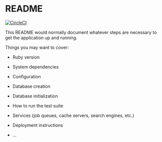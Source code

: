 # README
[![CircleCI](https://circleci.com/gh/arkniazi/track-your-goals.svg?style=svg)](https://circleci.com/gh/arkniazi/track-your-goals)

This README would normally document whatever steps are necessary to get the
application up and running.

Things you may want to cover:

* Ruby version

* System dependencies

* Configuration

* Database creation

* Database initialization

* How to run the test suite

* Services (job queues, cache servers, search engines, etc.)

* Deployment instructions

* ...
